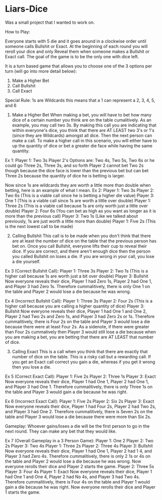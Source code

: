 # Liars-Dice

Was a small project that I wanted to work on.

How to Play:

Everyone starts with 5 die and it goes around in a clockwise order until someone calls Bullshit or Exact. At the beginning of each round you will reroll your dice and only Reveal them when someone makes a Bullshit or Exact call.
The goal of the game is to be the only one with dice left.

It is a turn based game that allows you to choose one of the 3 options per turn (will go into more detail below):

1. Make a Higher Bet
2. Call Bullshit
3. Call Exact

Special Rule: 1s are Wildcards this means that a 1 can represent a 2, 3, 4, 5, and 6

1. Make a Higher Bet
   When making a bet, you will have to bet how many dice of a certain number you think are on the table cumalitively. As an example, you may call two 3s. By making this call you are indicating that within everyone's dice, you think that there are AT LEAST two 3's or 1's (since they are Wildcards) amongst all dice.
   Then the next person can make a call. To make a higher call in this scenario, you will either have to up the quantity of dice or bet a greater die face while having the same quantity.

Ex 1:
Player 1: Two 3s
Player 2's Options are: Two 4s, Two 5s, Two 6s or he could go Three 2s, Three 3s, and so forth
Player 2 cannot bet Two 2s though because the dice face is lower than the previous bet but can bet Three 2s because the quantity of dice he is betting is larger.

Now since 1s are wildcards they are worth a little more than double when betting, here is an example of what I mean.
Ex 2:
Player 1: Two 3s
Player 2: Two 6s (This is a viable call since he is betting a higher die value)
Player 3: One 1 (This is a viable call since 1s are worth a little over double)
Player 1: Three 2s (This is a viable call because 1s are only worth just a little over double)
Player 2: Four 6s (You can bet as high as you want as longer as it is more than the previous call)
Player 3: Two 1s (Like we talked about previously, 1s are just worth a little more than double)
Player 1: Five 2s (This is the next lowest call to be made)

2. Calling Bullshit
   This call is to be made when you don't think that there are at least the number of dice on the table that the previous person has bet on. Once you call Bullshit, everyone lifts their cup to reveal their dice. If you are correct, and there aren't enough dice then the person you called Bullshit on loses a die. If you are wrong in your call, you lose a die yourself.

Ex 3 (Correct Bullshit Call):
Player 1: Three 3s
Player 2: Two 1s (This is a higher call because 1s are worth just a bit over double)
Player 3: Bullshit
Now everyone reveals their dice, Player 1 had Zero 1s, Player 2 had One 1, and Player 3 had Zero 1s. Therefore cummalitively, there is only One 1 on the table and Player 2 would lose a die because he was wrong.

Ex 4 (Incorrect Bullshit Call):
Player 1: Three 3s
Player 2: Four 2s (This is a higher call because you are calling a higher quantity of dice)
Player 3: Bullshit
Now everyone reveals their dice, Player 1 had One 1 and One 2, Player 2 had Two 2s and Zero 1s, and Player 3 had Zero 2s or 1s. Therefore cummalitively, there is Four 2s on the table and Player 3 would lose a die because there were at least Four 2s.
As a sidenote, if there were greater than Four 2s cummatively then Player 3 would still lose a die because when you are making a bet, you are betting that there are AT LEAST that number of dice.

3. Calling Exact
   This is a call when you think that there are exactly that number of dice on the table. This is a risky call but a rewarding call. If you get an Exact call correct you gain a die, whereas if you get it wrong then you lose a die.

Ex 5 (Correct Exact Call):
Player 1: Five 2s
Player 2: Three 1s
Player 3: Exact
Now everyone reveals their dice, Player 1 had One 1, Player 2 had One 1, and Player 3 had One 1. Therefore cummalitively, there is only Three 1s on the table and Player 3 would gain a die because he was right.

Ex 6 (Incorrect Exact Call):
Player 1: Five 2s
Player 2: Six 2s
Player 3: Exact
Now everyone reveals their dice, Player 1 had Four 2s, Player 2 had Two 2s, and Player 3 had One 2. Therefore cummalitively, there is Seven 2s on the table and Player 3 would lose a die because there were more than Six 2s.

Gameplay:
Whoever gains/loses a die will be the first person to go in the next round. They can make any bet that they would like.

Ex 7 (Overall Gameplay in a 3 Person Game):
Player 1: One 2
Player 2: Two 2s
Player 3: Two 4s
Player 1: Three 2s
Player 2: Three 4s
Player 3: Bullshit
Now everyone reveals their dice, Player 1 had One 1, Player 2 had 1 4, and Player 3 had Zero 4s. Therefore cummalitively, there is only 2 1s or 4s on the table and Player 2 would lose a die because he was wrong.
Now everyone rerolls their dice and Player 2 starts the game.
Player 2: Three 5s
Player 3: Four 4s
Player 1: Exact
Now everyone reveals their dice, Player 1 had One 1 and One 4, Player 2 had No 4s, and Player 3 had Two 4s. Therefore cummalitively, there is Four 4s on the table and Player 1 would gain a die because he was right.
Now everyone rerolls their dice and Player 1 starts the game.
